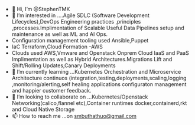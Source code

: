 - 👋 Hi, I’m @StephenTMK
- 👀 I’m interested in ....Agile SDLC (Software Development Lifecycles),DevOps Engineering practices ,principles ,processes.Implimentation of Scalable Useful Data Pipelines setup and maintenance as well as ML and AI Ops.
- Configuration management tooling used Ansible,Puppet
- IaC Terraform,Cloud Formation -AWS
- Clouds used AWS,Vmware and Openstack Onprem Cloud IaaS and PaaS Implimentation as well as Hybrid Architectures.Migrations Lift and Shift/Rolling Updates,Canary Deployments
- 🌱 I’m currently learning ...Kubernetes Orchestration and Microservice Architecture continuos (integration,testing,deployments,scaling,logging ,monitoring/alerting,self healing applications configuraton management and happier customer feedback. 
- 💞️ I’m looking to collaborate on ...Kubernetes/Openstack Networking(calico,flannel etc),Container runtimes docker,containerd,rkt and Cloud Native Storage 
- 📫 How to reach me ...on smbuthathuo@gmail.com

<!---
StephenTMK/StephenTMK is a ✨ special ✨ repository because its `README.md` (this file) appears on your GitHub profile.
You can click the Preview link to take a look at your changes.
--->
